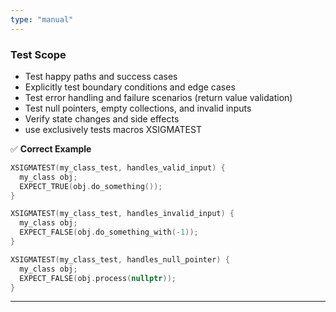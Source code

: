 ```yaml
---
type: "manual"
---
```


### Test Scope
- Test happy paths and success cases
- Explicitly test boundary conditions and edge cases
- Test error handling and failure scenarios (return value validation)
- Test null pointers, empty collections, and invalid inputs
- Verify state changes and side effects
- use exclusively tests macros XSIGMATEST

✅ **Correct Example**
```cpp
XSIGMATEST(my_class_test, handles_valid_input) {
  my_class obj;
  EXPECT_TRUE(obj.do_something());
}

XSIGMATEST(my_class_test, handles_invalid_input) {
  my_class obj;
  EXPECT_FALSE(obj.do_something_with(-1));
}

XSIGMATEST(my_class_test, handles_null_pointer) {
  my_class obj;
  EXPECT_FALSE(obj.process(nullptr));
}
```

---